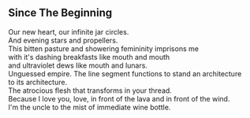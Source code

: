 Since The Beginning
-------------------
Our new heart, our infinite jar circles.  
And evening stars and propellers.  
This bitten pasture and showering femininity imprisons me  
with it's dashing breakfasts like mouth and mouth  
and ultraviolet dews like mouth and lunars.  
Unguessed empire. The line segment functions to stand an architecture  
to its architecture.  
The atrocious flesh that transforms in your thread.  
Because I love you, love, in front of the lava and in front of the wind.  
I'm the uncle to the mist of immediate wine bottle.  
